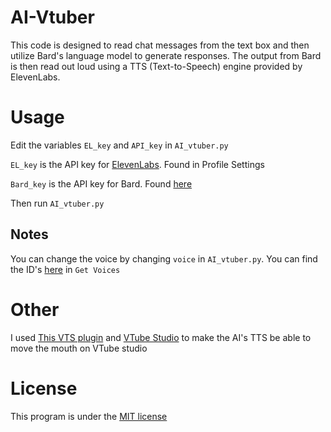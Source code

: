# AI-Vtuber
This code is designed to read chat messages from the text box and then utilize Bard's language model to generate responses. The output from Bard is then read out loud using a TTS (Text-to-Speech) engine provided by ElevenLabs.

# Usage

Edit the variables `EL_key` and `API_key` in `AI_vtuber.py`

`EL_key` is the API key for [ElevenLabs](https://beta.elevenlabs.io/). Found in Profile Settings

`Bard_key` is the API key for Bard. Found [here](https://bard.google.com/)

Then run `AI_vtuber.py`

## Notes
You can change the voice by changing `voice` in `AI_vtuber.py`. You can find the ID's [here](https://api.elevenlabs.io/docs) in `Get Voices`

# Other
I used [This VTS plugin](https://lualucky.itch.io/vts-desktop-audio-plugin) and [VTube Studio](https://denchisoft.com/) to make the AI's TTS be able to move the mouth on VTube studio

# License
This program is under the [MIT license](/LICENSE) 
